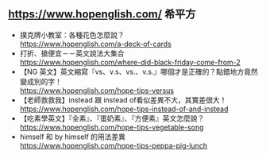 ## https://www.hopenglish.com/ 希平方

- 撲克牌小教室：各種花色怎麼說？
  <br>https://www.hopenglish.com/a-deck-of-cards
- 打折、搶便宜－－英文說法大集合
  <br>https://www.hopenglish.com/where-did-black-friday-come-from-2
- 【NG 英文】英文縮寫『vs、v.s、vs.、v.s.』哪個才是正確的？點錯地方竟然變成別的字！
  <br>https://www.hopenglish.com/hope-tips-versus
- 【老師救救我】instead 跟 instead of看似差異不大，其實差很大！
  <br>https://www.hopenglish.com/hope-tips-instead-of-and-instead
- 【吃素學英文】『全素』、『蛋奶素』、『方便素』英文怎麼說？
  <br>https://www.hopenglish.com/hope-tips-vegetable-song
- himself 和 by himself 的用法差異
  <br>https://www.hopenglish.com/hope-tips-peppa-pig-lunch
